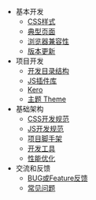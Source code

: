 * 基本开发
  * [CSS样式](./basic-development/css.md)
  * [典型页面](./basic-development/page.md)
  * [浏览器兼容性](./basic-development/browser.md)
  * [版本更新](./basic-development/version.md)
* 项目开发
  * [开发目录结构](./program-development/dir.md)
  * [JS插件库](./program-development/js.md)
  * [Kero](./program-development/kero.md)
  * [主题 Theme](./program-development/theme.md)
* 基础架构
  * [CSS开发规范](./architecture/specification-css.md)
  * [JS开发规范](./architecture/specification-js.md)
  * [项目脚手架](./architecture/scaffold.md)
  * [开发工具](./architecture/tools.md)
  * [性能优化](./architecture/performance.md)
* 交流和反馈
  * [BUG或Feature反馈](./feedback/feedback.md)
  * [常见问题](./feedback/faq.md)
